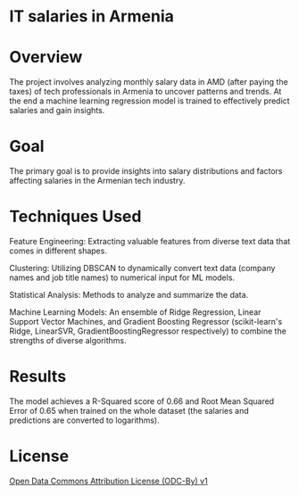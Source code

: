# IT salaries in Armenia

# Overview
The project involves analyzing monthly salary data in AMD (after paying the taxes) of tech professionals in Armenia to uncover patterns and trends. At the end a machine learning regression model is trained to effectively predict salaries and gain insights.

# Goal
The primary goal is to provide insights into salary distributions and factors affecting salaries in the Armenian tech industry.

# Techniques Used
Feature Engineering: Extracting valuable features from diverse text data that comes in different shapes.

Clustering: Utilizing DBSCAN to dynamically convert text data (company names and job title names) to numerical input for ML models. 

Statistical Analysis: Methods to analyze and summarize the data.

Machine Learning Models: An ensemble of Ridge Regression, Linear Support Vector Machines, and Gradient Boosting Regressor (scikit-learn's Ridge, LinearSVR, GradientBoostingRegressor respectively) to combine the strengths of diverse algorithms.

# Results
The model achieves a R-Squared score of 0.66 and Root Mean Squared Error of 0.65 when trained on the whole dataset (the salaries and predictions are converted to logarithms).

# License
[Open Data Commons Attribution License (ODC-By) v1](https://opendatacommons.org/licenses/by/1-0/)
